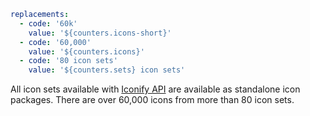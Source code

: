 ```yaml
replacements:
  - code: '60k'
    value: '${counters.icons-short}'
  - code: '60,000'
    value: '${counters.icons}'
  - code: '80 icon sets'
    value: '${counters.sets} icon sets'
```

All icon sets available with [Iconify API](/sources/api/index.md) are available as standalone icon packages. There are over 60,000 icons from more than 80 icon sets.
